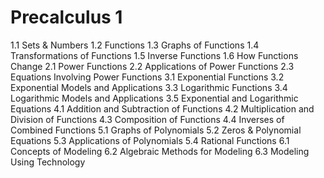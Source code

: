 # Precalculus 1


1.1 Sets & Numbers
1.2 Functions
1.3 Graphs of Functions
1.4 Transformations of Functions
1.5 Inverse Functions
1.6 How Functions Change
2.1 Power Functions
2.2 Applications of Power Functions
2.3 Equations Involving Power Functions
3.1 Exponential Functions
3.2 Exponential Models and Applications
3.3 Logarithmic Functions
3.4 Logarithmic Models and Applications
3.5 Exponential and Logarithmic Equations
4.1 Addition and Subtraction of Functions
4.2 Multiplication and Division of Functions
4.3 Composition of Functions
4.4 Inverses of Combined Functions
5.1 Graphs of Polynomials
5.2 Zeros & Polynomial Equations
5.3 Applications of Polynomials
5.4 Rational Functions
6.1 Concepts of Modeling
6.2 Algebraic Methods for Modeling
6.3 Modeling Using Technology
